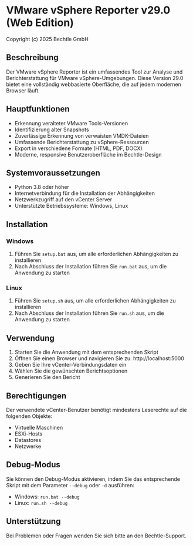 # VMware vSphere Reporter v29.0 (Web Edition)

Copyright (c) 2025 Bechtle GmbH

## Beschreibung
Der VMware vSphere Reporter ist ein umfassendes Tool zur Analyse und Berichterstattung für VMware vSphere-Umgebungen. Diese Version 29.0 bietet eine vollständig webbasierte Oberfläche, die auf jedem modernen Browser läuft.

## Hauptfunktionen
- Erkennung veralteter VMware Tools-Versionen
- Identifizierung alter Snapshots
- Zuverlässige Erkennung von verwaisten VMDK-Dateien
- Umfassende Berichterstattung zu vSphere-Ressourcen
- Export in verschiedene Formate (HTML, PDF, DOCX)
- Moderne, responsive Benutzeroberfläche im Bechtle-Design

## Systemvoraussetzungen
- Python 3.8 oder höher
- Internetverbindung für die Installation der Abhängigkeiten
- Netzwerkzugriff auf den vCenter Server
- Unterstützte Betriebssysteme: Windows, Linux

## Installation
### Windows
1. Führen Sie `setup.bat` aus, um alle erforderlichen Abhängigkeiten zu installieren
2. Nach Abschluss der Installation führen Sie `run.bat` aus, um die Anwendung zu starten

### Linux
1. Führen Sie `setup.sh` aus, um alle erforderlichen Abhängigkeiten zu installieren
2. Nach Abschluss der Installation führen Sie `run.sh` aus, um die Anwendung zu starten

## Verwendung
1. Starten Sie die Anwendung mit dem entsprechenden Skript
2. Öffnen Sie einen Browser und navigieren Sie zu: http://localhost:5000
3. Geben Sie Ihre vCenter-Verbindungsdaten ein
4. Wählen Sie die gewünschten Berichtsoptionen
5. Generieren Sie den Bericht

## Berechtigungen
Der verwendete vCenter-Benutzer benötigt mindestens Leserechte auf die folgenden Objekte:
- Virtuelle Maschinen
- ESXi-Hosts
- Datastores
- Netzwerke

## Debug-Modus
Sie können den Debug-Modus aktivieren, indem Sie das entsprechende Skript mit dem Parameter `--debug` oder `-d` ausführen:
- Windows: `run.bat --debug`
- Linux: `run.sh --debug`

## Unterstützung
Bei Problemen oder Fragen wenden Sie sich bitte an den Bechtle-Support.
